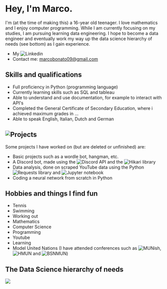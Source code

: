 # Hey, I'm Marco.
I'm (at the time of making this) a 16-year old teenager. I love mathematics and I enjoy computer programming. While I am currently focusing on my studies, I am pursuing learning data engineering. I hope to become a data engineer and eventually work my way up the data science hierarchy of needs (see bottom) as I gain experience. 


- My ![Linkedin](https://www.linkedin.com/in/marco-bonato-849734231/)
- Contact me: marcobonato09@gmail.com

## Skills and qualifications
- Full proficiency in Python (programming language)
- Currently learning skills such as SQL and tableau
- Able to understand and use documentation, for example to interact with API's
- Completed the General Certificate of Secondary Education, where i achieved maximum grades in ...
- Able to speak English, Italian, Dutch and German

## ![Projects](https://github.com/MarcoBonato09/projects)

Some projects I have worked on (but are deleted or unfinished) are:
- Basic projects such as a wordle bot, hangman, etc.
- A Discord bot, made using the ![Discord API](https://discord.com/developers/docs/intro/) and the ![Hikari library](https://www.hikari-py.dev/)
- Data analysis, done on scraped YouTube data using the Python ![Requests library](https://pypi.org/projects/requests/) and ![Jupyter notebook](https://jupyter.org/)
- Coding a neural network from scratch in Python

## Hobbies and things I find fun
- Tennis
- Swimming
- Working out
- Mathematics
- Computer Science
- Programming
- Youtube
- Learning
- Model United Nations (I have attended conferences such as ![MUNish](https://munish.nl/), ![HMUN](https://hmun.nl/) and ![BSNMUN](https://bsnmun.com/))

## The Data Science hierarchy of needs
![](https://hackernoon.imgix.net/hn-images/1*7IMev5xslc9FLxr9hHhpFw.png)
